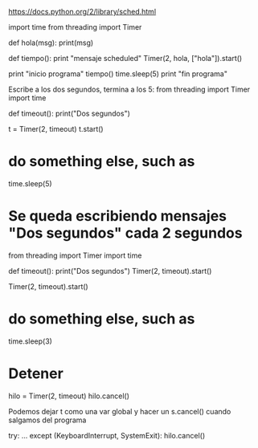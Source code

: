 https://docs.python.org/2/library/sched.html


import time
from threading import Timer

def hola(msg):
    print(msg)

def tiempo():
    print "mensaje scheduled"
    Timer(2, hola, ["hola"]).start()

print "inicio programa"
tiempo()
time.sleep(5)
print "fin programa"




Escribe a los dos segundos, termina a los 5:
from threading import Timer
import time

def timeout():
    print("Dos segundos")

t = Timer(2, timeout)
t.start()

# do something else, such as
time.sleep(5)





# Se queda escribiendo mensajes "Dos segundos" cada 2 segundos
from threading import Timer
import time

def timeout():
    print("Dos segundos")
    Timer(2, timeout).start()

Timer(2, timeout).start()

# do something else, such as
time.sleep(3)



# Detener
hilo = Timer(2, timeout)
hilo.cancel()

Podemos dejar t como una var global y hacer un s.cancel() cuando salgamos del programa

try:
    ...
except (KeyboardInterrupt, SystemExit):
    hilo.cancel()


